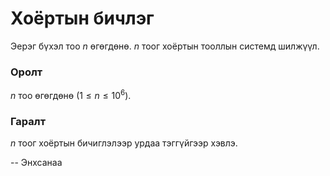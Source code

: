 Хоёртын бичлэг
==============
Эерэг бүхэл тоо $n$ өгөгдөнө. $n$ тоог хоёртын тооллын системд шилжүүл.


### Оролт
$n$ тоо өгөгдөнө ($1 ≤ n ≤ 10^6$).


### Гаралт
$n$ тоог хоёртын бичиглэлээр урдаа тэггүйгээр хэвлэ.

-- Энхсанаа
